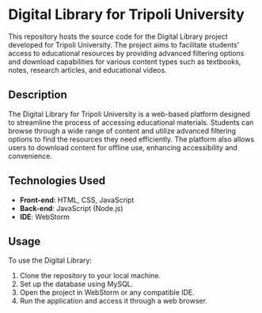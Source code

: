 # Digital Library for Tripoli University

This repository hosts the source code for the Digital Library project developed for Tripoli University. The project aims to facilitate students' access to educational resources by providing advanced filtering options and download capabilities for various content types such as textbooks, notes, research articles, and educational videos.

## Description

The Digital Library for Tripoli University is a web-based platform designed to streamline the process of accessing educational materials. Students can browse through a wide range of content and utilize advanced filtering options to find the resources they need efficiently. The platform also allows users to download content for offline use, enhancing accessibility and convenience.

## Technologies Used

- **Front-end**: HTML, CSS, JavaScript
- **Back-end**: JavaScript (Node.js)
- **IDE**: WebStorm

## Usage

To use the Digital Library:

1. Clone the repository to your local machine.
2. Set up the database using MySQL.
3. Open the project in WebStorm or any compatible IDE.
4. Run the application and access it through a web browser.
